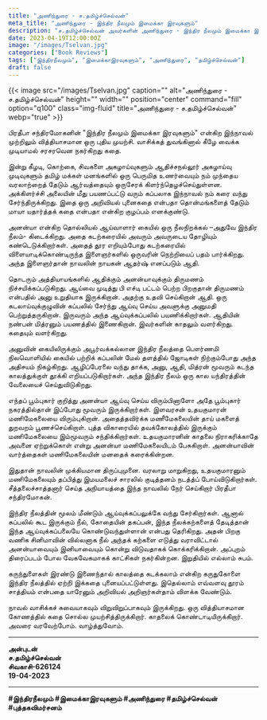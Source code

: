 ```yaml
---
title: "அணிந்துரை - ச.தமிழ்ச்செல்வன்"
meta_title: "அணிந்துரை - இந்திர நீலமும் இமைக்கா இரவுகளும்"
description: "ச.தமிழ்ச்செல்வன் அவர்களின் அணிந்துரை - இந்திர நீலமும் இமைக்கா இரவுகளும்"
date: 2023-04-19T12:00:00Z
image: "/images/Tselvan.jpg"
categories: ["Book Reviews"]
tags: ["இந்திரநீலமும்", "இமைக்காஇரவுகளும்", "அணிந்துரை", "தமிழ்ச்செல்வன்"]
draft: false
---
```


{{< image src="/images/Tselvan.jpg" caption="" alt="அணிந்துரை - ச.தமிழ்ச்செல்வன்" height="" width="" position="center" command="fill" option="q100" class="img-fluid" title="அணிந்துரை - ச.தமிழ்ச்செல்வன்"  webp="true"  >}}


பிரதீபா சந்திரமோகனின் "இந்திர நீலமும் இமைக்கா இரவுகளும்" என்கிற இந்நாவல் முற்றிலும் வித்தியாசமான ஒரு புதிய முயற்சி. வாசிக்கத் துவங்கினால் கீழே வைக்க முடியாமல் சரசரவென நகர்கிறது கதை.

இன்று கீழடி, கொற்கை, சிவகளை அகழாய்வுகளும் ஆதிச்சநல்லூர் அகழாய்வு முடிவுகளும் தமிழ் மக்கள் மனங்களில் ஒரு பெருமித உணர்வையும் நம் முந்தைய வரலாற்றைத் தேடும் ஆர்வத்தையும் ஒருசேரக் கிளர்ந்தெழச்செய்துள்ளன. அக்கிளர்ச்சி அலையின் மீது பயணப்பட்டு வரும் கப்பலாக இந்நாவல் நம் கரை வந்து சேர்ந்திருக்கிறது. இதை ஒரு அறிவியல் புனைகதை என்பதா தொன்மங்களைத் தேடும் மாயா யதார்த்தக் கதை என்பதா என்கிற குழப்பம் எனக்குண்டு.

அனன்யா என்கிற தொல்லியல் ஆய்வாளார் கையில் ஒரு நீலநிறக்கல் –அதுவே இந்திர நீலம்- கிடைக்கிறது. அதை கடற்கரையில் அவரும் அவருடைய தோழியும் கண்டெடுக்கிறார்கள். அதைத் தூர எறியும்போது கடற்கரையில் விளையாடிக்கொண்டிருந்த இளைஞர்களில் ஒருவரின் நெற்றியைப் பதம் பார்க்கிறது. அந்த இளைஞர்தான் நாவலின் நாயகன் ஆதர்ஷ் எனப்படும் ஆதி.

தொடரும் அத்தியாயங்களில் ஆதிக்கும் அனன்யாவுக்கும் திருமணம் நிச்சயிக்கப்படுகிறது. ஆய்வை முடித்து பி எச்டி பட்டம் பெற்ற பிறகுதான் திருமணம் என்பதில் அனு உறுதியாக இருக்கிறான். அதற்கு உதவி செய்கிறான் ஆதி. ஒரு கடலாய்வுக்குழுவின் கப்பலில் சேர்ந்து ஆய்வு செய்ய அவளுக்கு அனுமதி பெற்றுத்தருகிறான். இருவரும் அந்த ஆய்வுக்கப்பலில் பயணிக்கிறார்கள். ஆதியின் நண்பன் மித்ரனும் பயணத்தில் இணைகிறான். இவர்களின் காதலும் வளர்கிறது. கதையும் வளர்கிறது.

அனுவின் கையிலிருக்கும் அபூர்வக்கல்லான இந்திர நீலத்தை பௌர்ணமி நிலவொளியில் கையில் பற்றிக் கப்பலின் மேல் தளத்தில் ஜோடிகள் நிற்கும்போது அந்த அதிசயம் நிகழ்கிறது. ஆழிப்பேரலை வந்து தாக்க, அனு, ஆதி, மித்ரன் மூவரும் கடந்த காலத்துக்குள் தூக்கி எறியப்படுகிறார்கள். அந்த இந்திர நீலம் ஒரு கால யந்திரத்தின் வேலையைச் செய்துவிடுகிறது.

எந்தப் பூம்புகார் குறித்து அனன்யா ஆய்வு செய்ய விரும்பினாளோ அதே பூம்புகார் நகரத்தில்தான் இப்போது மூவரும் இருக்கிறார்கள். இளவரசன் உதயகுமாரன் மணிமேகலையை விரும்புகிறான். அதைத்தவிர்க்க மணீமேகலையின் தாய் மகளைத் துறவறம் பூணச்செய்கிறாள். புத்த விகாரையில் தவக்கோலத்தில் இருக்கும் மணிமேகலையை இம்மூவரும் சந்திக்கிறார்கள். உதயகுமாரனின் காதலை நிராகரிக்காதே அவனை ஏற்றுக்கொள் என்று அனன்யா மணிமேகலையிடம் பேசுகிறாள். அனன்யாவின் வார்த்தைகள் மணிமேகலையின் மனதைக் கரைக்கின்றன.

இதுதான் நாவலின் முக்கியமான திருப்புமுனை. வரலாறு மாறுகிறது, உதயகுமாரனும் மணிமேகலையும் தப்பித்து இமயமலைச் சாரலில் குடித்தனம் நடத்த்ப் போய்விடுகிறார்கள். சீத்தலைச்சாத்தனார் செய்த அநியாயத்தை இந்த நாவலில் நேர் செய்கிறார் பிரதீபா சந்திரமோகன்.

இந்திர நீலத்தின் மூலம் மீண்டும் ஆய்வுக்கப்பலுக்கே வந்து சேர்கிறார்கள். ஆனால் கப்பலில் கூட இருக்கும் நீல், கோதையின் தகப்பன், இந்த நீலக்கற்களைத் தேடித்தான் இந்த ஆய்வுக்கப்பலையே கொண்டுவந்துள்ளான் என்பது தெரிகிறது. அதன் பிறகு வணிக சினிமாவின் வில்லனாக நீல் அந்தக் கற்களை எடுத்து வராவிட்டால் அனன்யாவையும் இனியாவையும் கொன்று விடுவதாகக் கொக்கரிக்கிறான். அப்புறம் திரைப்படம் போல வேகவேகமாகக் காட்சிகள் நகர்கின்றன. இறுதியில் எல்லாம் சுபம்.

கருந்துளைகள் இரண்டு இணைந்தால் காலத்தை கடக்கலாம் என்கிற கருதுகோளை இந்திர நீலத்தில் ஏற்றி் இக்கதை புனையப்பட்டுள்ளது. இதெல்லாம் எவ்வளவு தூரம் சாத்தியம் என்பதை யாரேனும் அறிவியல் அறிஞர்கள்தாம் விளக்க வேண்டும்.

நாவல் வாசிக்கச் சுவையாகவும் விறுவிறுப்பாகவும் இருக்கிறது. ஒரு வித்தியாசமான கோணத்தில் கதை சொல்ல முயற்சித்திருக்கிறார். காதலைக் கொண்டாடியிருக்கிறார். அவரை வரவேற்போம். வாழ்த்துவோம்.

---

**அன்புடன்**  
**ச.தமிழ்ச்செல்வன்**  
**சிவகாசி-626124**  
**19-04-2023**

---

**#இந்திரநீலமும் #இமைக்காஇரவுகளும் #அணிந்துரை #தமிழ்ச்செல்வன் #புத்தகவிமர்சனம்**
